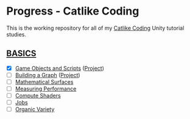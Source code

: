 # Progress - Catlike Coding

This is the working repository for all of my [Catlike Coding](https://catlikecoding.com/) Unity tutorial studies. 

## [BASICS](https://catlikecoding.com/unity/tutorials/basics/)
- [x] [Game Objects and Scripts](https://catlikecoding.com/unity/tutorials/basics/game-objects-and-scripts/) ([Project](tree/master/Basics/Clock))
- [ ] [Building a Graph](https://catlikecoding.com/unity/tutorials/basics/building-a-graph/) ([Project](tree/master/Basics/Graph)) 
- [ ] [Mathematical Surfaces](https://catlikecoding.com/unity/tutorials/basics/mathematical-surfaces/)
- [ ] [Measuring Performance](https://catlikecoding.com/unity/tutorials/basics/measuring-performance/)
- [ ] [Compute Shaders](https://catlikecoding.com/unity/tutorials/basics/compute-shaders/)
- [ ] [Jobs](https://catlikecoding.com/unity/tutorials/basics/jobs/)
- [ ] [Organic Variety](https://catlikecoding.com/unity/tutorials/basics/organic-variety/)